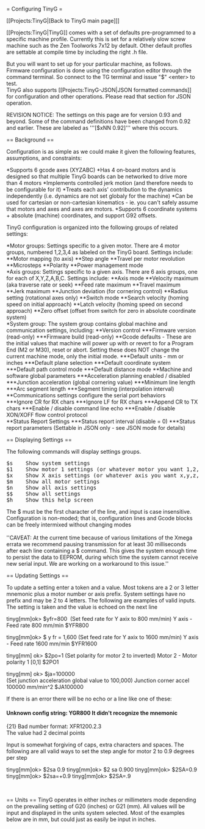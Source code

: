 = Configuring TinyG  =

[[Projects:TinyG|[Back to TinyG main page]]]

[[Projects:TinyG|TinyG]] comes with a set of defaults pre-programmed to a specific machine profile. Currently this is set for a relatively slow screw machine such as the Zen Toolworks 7x12 by default. Other default profles are settable at compile time by including the right .h file.

But you will want to set up for your particular machine, as follows.<br> Firmware configuration is done using the configuration editor through the command terminal. So connect to the TG terminal and issue "$" &lt;enter&gt; to test. <br> TinyG also supports [[Projects:TinyG-JSON|JSON formatted commands]] for configuration and other operations. Please read that section for JSON operation. 

REVISION NOTICE: The settings on this page are for version 0.93 and beyond. Some of the command definitions have been changed from 0.92 and earlier. These are labeled as '''[$xNN 0.92]''' where this occurs. 

== Background  ==

Configuration is as simple as we could make it given the following features, assumptions, and constraints: 

*Supports 6 gcode axes (XYZABC) 
*Has 4 on-board motors and is designed so that multiple TinyG boards can be networked to drive more than 4 motors 
*Implements controlled jerk motion (and therefore needs to be configurable for it) 
*Treats each axis' contribution to the dynamics independently (i.e. dynamics are not set globaly for the machine) 
*Can be used for cartesian or non-cartesian kinematics - ie. you can't safely assume that motors and axes and axes are motors. 
*Supports 6 coordinate systems + absolute (machine) coordinates, and support G92 offsets.

TinyG configuration is organized into the following groups of related settings: 

*Motor groups: Settings specific to a given motor. There are 4 motor groups, numbered 1,2,3,4 as labeled on the TinyG board. Settings include: 
**Motor mapping (to axis) 
**Step angle 
**Travel per motor revolution 
**Microsteps 
**Polarity 
**Power management mode<br> 
*Axis groups: Settings specific to a given axis. There are 6 axis groups, one for each of X,Y,Z,A,B,C. Settings include: 
**Axis mode 
**Velocity maximum (aka traverse rate or seek) 
**Feed rate maximum 
**Travel maximum
**Jerk maximum 
**Junction deviation (for cornering control) 
**Radius setting (rotational axes only) 
**Switch mode 
**Search velocity (homing speed on initial approach) 
**Latch velocity (homing speed on second approach) 
**Zero offset (offset from switch for zero in absolute coordinate system)<br> 
*System group: The system group contains global machine and communication settings, including: 
**Version control 
***Firmware version (read-only) 
***Firmware build (read-only) 
**Gcode defaults - These are the initial values that machine will power up with or revert to for a Program End (M2 or M30), reset or abort. Setting these does NOT change the current machine mode, only the initial mode. 
***Default units - mm or inches 
***Default plane selection 
***Default coordinate system
***Default path control mode 
***Default distance mode 
**Machine and software global parameters 
***Acceleration planning enabled / disabled 
***Junction acceleration (global cornering value) 
***Minimum line length 
***Arc segment length 
***Segment timing (interpolation interval)<br> 
**Communications settings configure the serial port behaviors<br>
***Ignore CR for RX chars 
***Ignore LF for RX chars 
***Append CR to TX chars
***Enable / disable command line echo
***Enable / disable XON/XOFF flow control protocol<br>
**Status Report Settings 
***Status report interval (disable = 0)
***Status report parameters (Settable in JSON only - see JSON mode for details)

== Displaying Settings  ==

The following commands will display settings groups. 
<pre>$s    Show system settings
$1    Show motor 1 settings (or whatever motor you want 1,2,3,4)
$x    Show X axis settings (or whatever axis you want x,y,z,a,b,c)
$m    Show all motor settings
$n    Show all axis settings
$$    Show all settings
$h    Show this help screen
</pre> 
The $ must be the first character of the line, and input is case insensitive. Configuration is non-moded; that is, configuration lines and Gcode blocks can be freely intermixed without changing modes <br><br> ''CAVEAT: At the current time because of various limitations of the Xmega errata we recommend pausing transmission for at least 30 milliseconds after each line containing a $ command. This gives the system enough time to persist the data to EEPROM, during which time the system cannot receive new serial input. We are working on a workaround to this issue.''

== Updating Settings  ==

To update a setting enter a token and a value. Most tokens are a 2 or 3 letter mnemonic plus a motor number or axis prefix. System settings have no prefix and may be 2 to 4 letters. The following are examples of valid inputs. The setting is taken and the value is echoed on the next line 

 tinyg[mm]ok&gt; $yfr=800 <span class="Apple-tab-span" style="white-space:pre">						</span>(Set feed rate for Y axix to 800 mm/min)
 Y axis - Feed rate            800 mm/min       $YFR800
 
 tinyg[mm]ok&gt; $ y fr = 1,600 					(Set feed rate for Y axix to 1600 mm/min)
 Y axis - Feed rate           1600 mm/min       $YFR1600
 
 tinyg[mm] ok&gt; $2po=1<span class="Apple-tab-span" style="white-space:pre">						</span>(Set polarity for motor 2 to inverted)
 Motor 2 - Motor polarity        1 [0,1]        $2PO1
 
 tinyg[mm] ok&gt; $ja=100000<span class="Apple-tab-span" style="white-space:pre">					</span>(Set junction acceleration global value to 100,000)
 Junction corner accel      100000 mm/min^2     $JA100000
 

If there is an error there will be no echo or a line like one of these: 

 #### Unknown config string: YGR800<span class="Apple-tab-span" style="white-space:pre">		</span>It didn't recognize the mnemonic
 {21} Bad number format: XFR1200.2.3<span class="Apple-tab-span" style="white-space:pre">		</span>The value had 2 decimal points

Input is somewhat forgiving of caps, extra characters and spaces. The following are all valid ways to set the step angle for motor 2 to 0.9 degrees per step 

 tinyg[mm]ok&gt;  $2sa 0.9
 tinyg[mm]ok&gt;  $2 sa 0.900
 tinyg[mm]ok&gt;  $2SA=0.9
 tinyg[mm]ok&gt;  $2sa=+0.9
 tinyg[mm]ok&gt;  $2SA=.9

<br>

== Units  ==
TinyG operates in either inches or millimeters mode depending on the prevailing setting of G20 (inches) or G21 (mm). All values will be input and displayed in the units system selected. Most of the examples below are in mm, but could just as easily be input in inches.<br><br>
